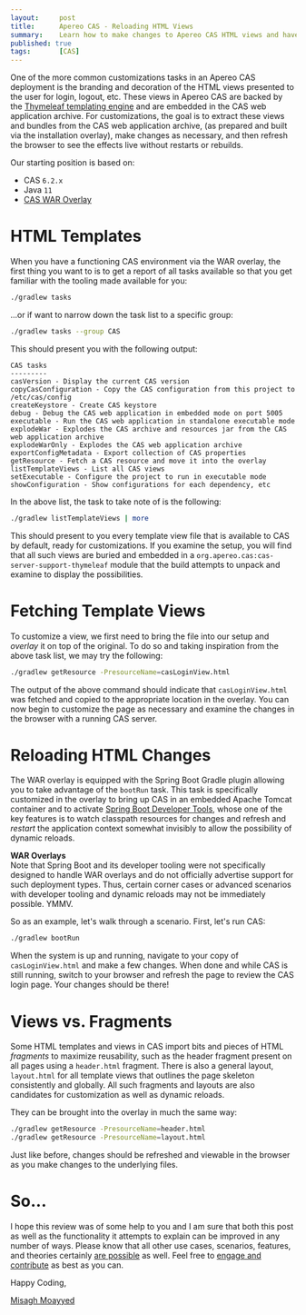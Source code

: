 ```yaml
---
layout:     post
title:      Apereo CAS - Reloading HTML Views
summary:    Learn how to make changes to Apereo CAS HTML views and have them be reloaded dynamically at runtime without restarts or rebuilds.
published: true
tags:       [CAS]
---
```


One of the more common customizations tasks in an Apereo CAS deployment is the branding and decoration of the HTML views presented to the user for login, logout, etc. These views in Apereo CAS are backed by the [Thymeleaf templating engine](https://www.thymeleaf.org/) and are embedded in the CAS web application archive. For customizations, the goal is to extract these views and bundles from the CAS web application archive, (as prepared and built via the installation overlay), make changes as necessary, and then refresh the browser to see the effects live without restarts or rebuilds.

Our starting position is based on:

- CAS `6.2.x`
- Java `11`
- [CAS WAR Overlay](https://github.com/apereo/cas-overlay-template)

# HTML Templates

When you have a functioning CAS environment via the WAR overlay, the first thing you want to is to get a report of all tasks available so that you get familiar with the tooling made available for you:

```bash
./gradlew tasks
```

...or if want to narrow down the task list to a specific group:

```bash
./gradlew tasks --group CAS
```

This should present you with the following output:

```
CAS tasks
---------
casVersion - Display the current CAS version
copyCasConfiguration - Copy the CAS configuration from this project to /etc/cas/config
createKeystore - Create CAS keystore
debug - Debug the CAS web application in embedded mode on port 5005
executable - Run the CAS web application in standalone executable mode
explodeWar - Explodes the CAS archive and resources jar from the CAS web application archive
explodeWarOnly - Explodes the CAS web application archive
exportConfigMetadata - Export collection of CAS properties
getResource - Fetch a CAS resource and move it into the overlay
listTemplateViews - List all CAS views
setExecutable - Configure the project to run in executable mode
showConfiguration - Show configurations for each dependency, etc
```

In the above list, the task to take note of is the following:

```bash
./gradlew listTemplateViews | more
```

This should present to you every template view file that is available to CAS by default, ready for customizations. If you examine the setup, you will find that all such views are buried and embedded in a `org.apereo.cas:cas-server-support-thymeleaf` module that the build attempts to unpack and examine to display the possibilities. 

# Fetching Template Views

To customize a view, we first need to bring the file into our setup and *overlay* it on top of the original. To do so and taking inspiration from the above task list, we may try the following:

```bash
./gradlew getResource -PresourceName=casLoginView.html
```

The output of the above command should indicate that `casLoginView.html` was fetched and copied to the appropriate location in the overlay. You can now begin to customize the page as necessary and examine the changes in the browser with a running CAS server.

# Reloading HTML Changes

The WAR overlay is equipped with the Spring Boot Gradle plugin allowing you to take advantage of the `bootRun` task. This task is specifically customized in the overlay to bring up CAS in an embedded Apache Tomcat container and to activate [Spring Boot Developer Tools](https://docs.spring.io/spring-boot/docs/current/reference/html/using-spring-boot.html#using-boot-devtools), whose one of the key features is to watch classpath resources for changes and refresh and *restart* the application context somewhat invisibly to allow the possibility of dynamic reloads. 

<div class="alert alert-info">
  <strong>WAR Overlays</strong><br/>Note that Spring Boot and its developer tooling were not specifically designed to handle WAR overlays and do not officially advertise support for such deployment types. Thus, certain corner cases or advanced scenarios with developer tooling and dynamic reloads may not be immediately possible. YMMV.
</div>

So as an example, let's walk through a scenario. First, let's run CAS:

```bash
./gradlew bootRun
```

When the system is up and running, navigate to your copy of `casLoginView.html` and make a few changes. When done and while CAS is still running, switch to your browser and refresh the page to review the CAS login page. Your changes should be there!

# Views vs. Fragments

Some HTML templates and views in CAS import bits and pieces of HTML *fragments* to maximize reusability, such as the header fragment present on all pages using a `header.html` fragment. There is also a general layout, `layout.html` for all template views that outlines the page skeleton consistently and globally. All such fragments and layouts are also candidates for customization as well as dynamic reloads. 

They can be brought into the overlay in much the same way:

```bash
./gradlew getResource -PresourceName=header.html
./gradlew getResource -PresourceName=layout.html
```
 
Just like before, changes should be refreshed and viewable in the browser as you make changes to the underlying files.

# So...

I hope this review was of some help to you and I am sure that both this post as well as the functionality it attempts to explain can be improved in any number of ways. Please know that all other use cases, scenarios, features, and theories certainly [are possible](https://apereo.github.io/2017/02/18/onthe-theoryof-possibility/) as well. Feel free to [engage and contribute](https://apereo.github.io/cas/developer/Contributor-Guidelines.html) as best as you can.

Happy Coding,

[Misagh Moayyed](https://twitter.com/misagh84)